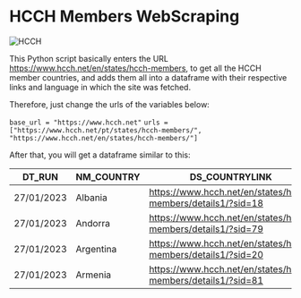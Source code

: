 # HCCH Members WebScraping

![HCCH](https://user-images.githubusercontent.com/11640754/215232766-7f9f68de-f449-41c5-9882-1e3708780461.png)

This Python script basically enters the URL https://www.hcch.net/en/states/hcch-members, to get all the HCCH member countries, and adds them all into a dataframe with their respective links and language in which the site was fetched.

Therefore, just change the urls of the variables below:

`base_url = "https://www.hcch.net"`
`urls = ["https://www.hcch.net/pt/states/hcch-members/", "https://www.hcch.net/en/states/hcch-members/"]`

After that, you will get a dataframe similar to this:

|  DT_RUN | NM_COUNTRY  | DS_COUNTRYLINK | NM_WEBSITELANGUAGE  | DS_SOURCELINK  |
| ------------ | ------------ | ------------ | ------------ | ------------ |
|  27/01/2023 | Albania  |  https://www.hcch.net/en/states/hcch-members/details1/?sid=18 | en  |  https://www.hcch.net/en/states/hcch-members/ |
|  27/01/2023 | Andorra  | https://www.hcch.net/en/states/hcch-members/details1/?sid=79  |  en | https://www.hcch.net/en/states/hcch-members/  |
|  27/01/2023 | Argentina | https://www.hcch.net/en/states/hcch-members/details1/?sid=20  | en  | https://www.hcch.net/en/states/hcch-members/  |
| 27/01/2023  |  Armenia | https://www.hcch.net/en/states/hcch-members/details1/?sid=81  | en  |  https://www.hcch.net/en/states/hcch-members/ |
